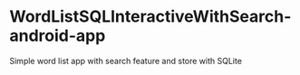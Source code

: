 # WordListSQLInteractiveWithSearch-android-app
Simple word list app with search feature and store with SQLite
